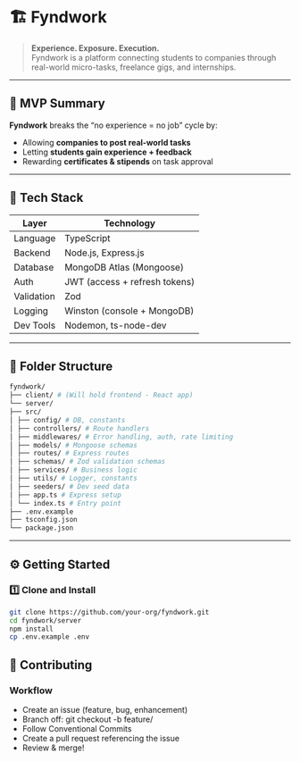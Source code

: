 # 🏗️ Fyndwork

> **Experience. Exposure. Execution.**  
> Fyndwork is a platform connecting students to companies through real-world micro-tasks, freelance gigs, and internships.

---

## 📌 MVP Summary

**Fyndwork** breaks the “no experience = no job” cycle by:

- Allowing **companies to post real-world tasks**
- Letting **students gain experience + feedback**
- Rewarding **certificates & stipends** on task approval

---

## 🚀 Tech Stack

| Layer        | Technology                      |
|-------------|----------------------------------|
| Language     | TypeScript                      |
| Backend      | Node.js, Express.js             |
| Database     | MongoDB Atlas (Mongoose)        |
| Auth         | JWT (access + refresh tokens)   |
| Validation   | Zod                             |
| Logging      | Winston (console + MongoDB)     |
| Dev Tools    | Nodemon, ts-node-dev            |

---

## 📁 Folder Structure

```bash
fyndwork/
├── client/ # (Will hold frontend - React app)
└── server/
├── src/
│ ├── config/ # DB, constants
│ ├── controllers/ # Route handlers
│ ├── middlewares/ # Error handling, auth, rate limiting
│ ├── models/ # Mongoose schemas
│ ├── routes/ # Express routes
│ ├── schemas/ # Zod validation schemas
│ ├── services/ # Business logic
│ ├── utils/ # Logger, constants
│ ├── seeders/ # Dev seed data
│ ├── app.ts # Express setup
│ └── index.ts # Entry point
├── .env.example
├── tsconfig.json
└── package.json
```


---

## ⚙️ Getting Started

### 1️⃣ Clone and Install
```bash
git clone https://github.com/your-org/fyndwork.git
cd fyndwork/server
npm install
cp .env.example .env
```

## 🤝 Contributing
### Workflow
- Create an issue (feature, bug, enhancement)
- Branch off: git checkout -b feature/<name>
- Follow Conventional Commits
- Create a pull request referencing the issue
- Review & merge!

